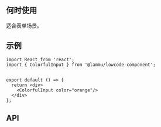 ## 何时使用

适合表单场景。

## 示例

```tsx
import React from 'react';
import { ColorfulInput } from '@lammu/lowcode-component';


export default () => {
  return <div>
    <ColorfulInput color="orange"/>
  </div>
};
```

## API

<API hideTitle  src="@/components/colorful-input/colorful-input.tsx" />
